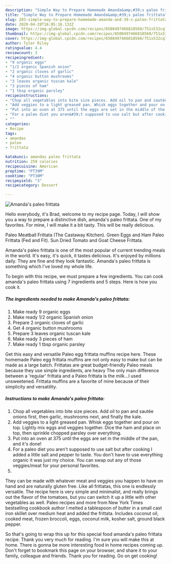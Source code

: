 ```yaml
---
description: "Simple Way to Prepare Homemade Amanda&amp;#39;s paleo frittata"
title: "Simple Way to Prepare Homemade Amanda&amp;#39;s paleo frittata"
slug: 203-simple-way-to-prepare-homemade-amanda-and-39-s-paleo-frittata
date: 2020-04-28T16:05:16.132Z
image: https://img-global.cpcdn.com/recipes/6508497466818560/751x532cq70/amandas-paleo-frittata-recipe-main-photo.jpg
thumbnail: https://img-global.cpcdn.com/recipes/6508497466818560/751x532cq70/amandas-paleo-frittata-recipe-main-photo.jpg
cover: https://img-global.cpcdn.com/recipes/6508497466818560/751x532cq70/amandas-paleo-frittata-recipe-main-photo.jpg
author: Tyler Riley
ratingvalue: 4.4
reviewcount: 3
recipeingredient:
- "9 organic eggs"
- "1/2 organic Spanish onion"
- "2 organic cloves of garlic"
- "4 organic button mushrooms"
- "3 leaves organic tuscan kale"
- "3 pieces of ham"
- "1 tbsp organic parsley"
recipeinstructions:
- "Chop all vegetables into bite size pieces. Add oil to pan and sautée onions first, then garlic, mushrooms next, and finally the kale."
- "Add veggies to a light greased pan. Whisk eggs together and pour on top. Lightly mix eggs and veggies together. Dice the ham and place on top, then sprinkle chopped parsley over everything."
- "Put into an oven at 375 until the eggs are set in the middle of the pan, and it&#39;s done!"
- "For a paleo diet you aren&#39;t supposed to use salt but after cooking I added a little salt and pepper to taste. You don&#39;t have to use everything organic it was just my choice. You can swap out any of those veggies/meat for your personal favorites."
- ""
categories:
- Recipe
tags:
- amandas
- paleo
- frittata

katakunci: amandas paleo frittata 
nutrition: 259 calories
recipecuisine: American
preptime: "PT39M"
cooktime: "PT30M"
recipeyield: "3"
recipecategory: Dessert

---
```



![Amanda&#39;s paleo frittata](https://img-global.cpcdn.com/recipes/6508497466818560/751x532cq70/amandas-paleo-frittata-recipe-main-photo.jpg)

Hello everybody, it's Brad, welcome to my recipe page. Today, I will show you a way to prepare a distinctive dish, amanda&#39;s paleo frittata. One of my favorites. For mine, I will make it a bit tasty. This will be really delicious.

Paleo Meatball Frittata (The Castaway Kitchen). Green Eggs and Ham Paleo Frittata (Fed and Fit). Sun Dried Tomato and Goat Cheese Frittata.

Amanda&#39;s paleo frittata is one of the most popular of current trending meals in the world. It's easy, it's quick, it tastes delicious. It's enjoyed by millions daily. They are fine and they look fantastic. Amanda&#39;s paleo frittata is something which I've loved my whole life.


To begin with this recipe, we must prepare a few ingredients. You can cook amanda&#39;s paleo frittata using 7 ingredients and 5 steps. Here is how you cook it.

##### The ingredients needed to make Amanda&#39;s paleo frittata:

1. Make ready 9 organic eggs
1. Make ready 1/2 organic Spanish onion
1. Prepare 2 organic cloves of garlic
1. Get 4 organic button mushrooms
1. Prepare 3 leaves organic tuscan kale
1. Make ready 3 pieces of ham
1. Make ready 1 tbsp organic parsley


Get this easy and versatile Paleo egg frittata muffins recipe here. These homemade Paleo egg frittata muffins are not only easy to make but can be made as a large batch. Frittatas are great budget-friendly Paleo meals because they use simple ingredients, are heavy The only main difference between a &#39;regular&#39; frittata and a Paleo frittata is the milk…I used unsweetened. Frittata muffins are a favorite of mine because of their simplicity and versatility. 

##### Instructions to make Amanda&#39;s paleo frittata:

1. Chop all vegetables into bite size pieces. Add oil to pan and sautée onions first, then garlic, mushrooms next, and finally the kale.
1. Add veggies to a light greased pan. Whisk eggs together and pour on top. Lightly mix eggs and veggies together. Dice the ham and place on top, then sprinkle chopped parsley over everything.
1. Put into an oven at 375 until the eggs are set in the middle of the pan, and it&#39;s done!
1. For a paleo diet you aren&#39;t supposed to use salt but after cooking I added a little salt and pepper to taste. You don&#39;t have to use everything organic it was just my choice. You can swap out any of those veggies/meat for your personal favorites.
1. 


They can be made with whatever meat and veggies you happen to have on hand and are naturally gluten free. Like all frittatas, this one is endlessly versatile. The recipe here is very simple and minimalist, and really brings out the flavor of the tomatoes, but you can switch it up a little with other vegetables as well. Paleo recipes and more from New York Times bestselling cookbook author I melted a tablespoon of butter in a small cast iron skillet over medium heat and added the frittata. Includes coconut oil, cooked meat, frozen broccoli, eggs, coconut milk, kosher salt, ground black pepper. 

So that's going to wrap this up for this special food amanda&#39;s paleo frittata recipe. Thank you very much for reading. I'm sure you will make this at home. There is gonna be more interesting food in home recipes coming up. Don't forget to bookmark this page on your browser, and share it to your family, colleague and friends. Thank you for reading. Go on get cooking!
